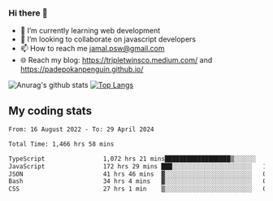 ### Hi there 👋

<!--
**padepokanpenguin/padepokanpenguin** is a ✨ _special_ ✨ repository because its `README.md` (this file) appears on your GitHub profile.
-->

- 🌱 I’m currently learning  web development
- 👯 I’m looking to collaborate on javascript developers
- 📫 How to reach me jamal.psw@gmail.com
- 🌐 Reach my blog:
   https://tripletwinsco.medium.com/ and
   https://padepokanpenguin.github.io/

![Anurag's github stats](https://github-readme-stats.vercel.app/api?username=padepokanpenguin&count_private=true&disable_animations=false&show_icons=true&theme=default)
[![Top Langs](https://github-readme-stats.vercel.app/api/top-langs/?username=padepokanpenguin&theme=default&layout=compact)](https://github.com/padepokanpenguin)

## My coding stats

<!--START_SECTION:waka-->

```txt
From: 16 August 2022 - To: 29 April 2024

Total Time: 1,466 hrs 58 mins

TypeScript                1,072 hrs 21 mins██████████████████▒░░░░░░   73.10 %
JavaScript                172 hrs 29 mins ███░░░░░░░░░░░░░░░░░░░░░░   11.76 %
JSON                      41 hrs 46 mins  ▓░░░░░░░░░░░░░░░░░░░░░░░░   02.85 %
Bash                      34 hrs 4 mins   ▓░░░░░░░░░░░░░░░░░░░░░░░░   02.32 %
CSS                       27 hrs 1 min    ▒░░░░░░░░░░░░░░░░░░░░░░░░   01.84 %
```

<!--END_SECTION:waka-->


